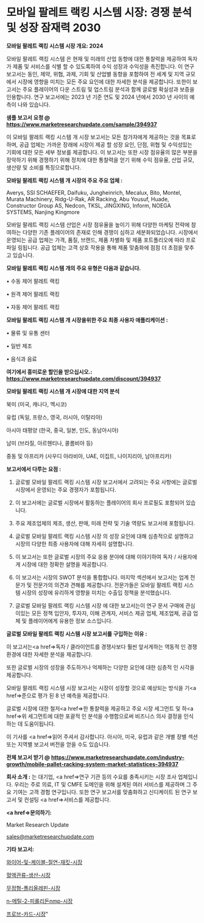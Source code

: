 # 모바일 팔레트 랙킹 시스템 시장: 경쟁 분석 및 성장 잠재력 2030

<strong>모바일 팔레트 랙킹 시스템 시장 개요: 2024</strong>

모바일 팔레트 랙킹 시스템 은 현재 및 미래의 산업 동향에 대한 통찰력을 제공하여 독자가 제품 및 서비스를 식별 할 수 있도록하여 수익 성장과 수익성을 촉진합니다. 이 연구 보고서는 동인, 제약, 위협, 과제, 기회 및 산업별 동향을 포함하여 전 세계 및 지역 규모에서 시장에 영향을 미치는 모든 주요 요인에 대한 자세한 분석을 제공합니다. 또한이 보고서는 주요 플레이어의 다운 스트림 및 업스트림 분석과 함께 글로벌 확실성과 보증을 인용합니다. 연구 보고서에는 2023 년 기준 연도 및 2024 년에서 2030 년 사이의 예측이 나와 있습니다.



<strong>샘플 보고서 요청 @ <a href=https://www.marketresearchupdate.com/sample/394937>https://www.marketresearchupdate.com/sample/394937</a></strong>

이 모바일 팔레트 랙킹 시스템 개 시장 보고서는 모든 참가자에게 제공하는 것을 목표로하며, 공급 업체는 가까운 장래에 시장이 제공 할 성장 요인, 단점, 위협 및 수익성있는 기회에 대한 모든 세부 정보를 제공합니다. 이 보고서는 또한 시장 점유율의 많은 부분을 장악하기 위해 경쟁하기 위해 정치에 대한 통찰력을 얻기 위해 수익 점유율, 산업 규모, 생산량 및 소비를 특징으로합니다.



<strong>모바일 팔레트 랙킹 시스템 개 시장의 주요 주요 업체 :</strong>

Averys, SSI SCHAEFER, Daifuku, Jungheinrich, Mecalux, Bito, Montel, Murata Machinery, Ridg-U-Rak, AR Racking, Abu Yousuf, Huade, Constructor Group AS, Nedcon, TKSL, JINGXING, Inform, NOEGA SYSTEMS, Nanjing Kingmore

모바일 팔레트 랙킹 시스템 산업은 시장 점유율을 높이기 위해 다양한 마케팅 전략에 참여하는 다양한 기존 플레이어의 존재로 인해 경쟁이 심하고 세분화되었습니다. 시장에서 운영되는 공급 업체는 가격, 품질, 브랜드, 제품 차별화 및 제품 포트폴리오에 따라 프로파일 링됩니다. 공급 업체는 고객 상호 작용을 통해 제품 맞춤화에 점점 더 초점을 맞추고 있습니다.



<strong>모바일 팔레트 랙킹 시스템 개의 주요 유형은 다음과 같습니다.</strong>

• 수동 제어 팔레트 랙킹

• 원격 제어 팔레트 랙킹

• 자동 제어 팔레트 랙킹



<strong>모바일 팔레트 랙킹 시스템 개 시장을위한 주요 최종 사용자 애플리케이션 :</strong>

• 물류 및 유통 센터

• 일반 제조

• 음식과 음료



<strong>여기에서 흥미로운 할인을 받으십시오.: <a href=https://www.marketresearchupdate.com/discount/394937>https://www.marketresearchupdate.com/discount/394937</a></strong>



<strong>모바일 팔레트 랙킹 시스템 개 시장에 대한 지역 분석</strong>

북미 (미국, 캐나다, 멕시코)

유럽 (독일, 프랑스, 영국, 러시아, 이탈리아)

아시아 태평양 (한국, 중국, 일본, 인도, 동남아시아)

남미 (브라질, 아르헨티나, 콜롬비아 등)

중동 및 아프리카 (사우디 아라비아, UAE, 이집트, 나이지리아, 남아프리카)



<strong>보고서에서 다루는 요점 :</strong>

1. 글로벌 모바일 팔레트 랙킹 시스템 시장 보고서에서 고려되는 주요 사항에는 글로벌 시장에서 운영되는 주요 경쟁자가 포함됩니다.

2. 이 보고서에는 글로벌 시장에서 활동하는 플레이어의 회사 프로필도 포함되어 있습니다.

3. 주요 제조업체의 제조, 생산, 판매, 미래 전략 및 기술 역량도 보고서에 포함됩니다.

4. 글로벌 모바일 팔레트 랙킹 시스템 시장 의 성장 요인에 대해 심층적으로 설명하고 시장의 다양한 최종 사용자에 대해 자세히 설명합니다.

5. 이 보고서는 또한 글로벌 시장의 주요 응용 분야에 대해 이야기하여 독자 / 사용자에게 시장에 대한 정확한 설명을 제공합니다.

6. 이 보고서는 시장의 SWOT 분석을 통합합니다. 마지막 섹션에서 보고서는 업계 전문가 및 전문가의 의견과 견해를 제공합니다. 전문가들은 모바일 팔레트 랙킹 시스템 시장의 성장에 유리하게 영향을 미치는 수출입 정책을 분석했습니다.

7. 글로벌 모바일 팔레트 랙킹 시스템 시장 에 대한 보고서는이 연구 문서 구매에 관심이있는 모든 정책 입안자, 투자자, 이해 관계자, 서비스 제공 업체, 제조업체, 공급 업체 및 플레이어에게 유용한 정보 소스입니다.



<strong>글로벌 모바일 팔레트 랙킹 시스템 시장 보고서를 구입하는 이유 :</strong>

이 보고서는<a href=>독자 / 클</a>라이언트를 경쟁사보다 훨씬 앞서게하는 역동적 인 경쟁 환경에 대한 자세한 분석을 제공합니다.

또한 글로벌 시장의 성장을 주도하거나 억제하는 다양한 요인에 대한 심층적 인 시각을 제공합니다.

모바일 팔레트 랙킹 시스템 시장 보고서는 시장이 성장할 것으로 예상되는 방식을 기<a href=>준으로</a> 평가 된 8 년 예측을 제공합니다.

글로벌 시장에 대한 철저<a href=>한 통찰력</a>을 제공하고 주요 시장 세그먼트 및 하<a href=>위 세그</a>먼트에 대한 포괄적 인 분석을 수행함으로써 비즈니스 의사 결정을 인식하는 데 도움이됩니다.

이 기사를 <a href=>읽어 주</a>셔서 감사합니다. 아시아, 미국, 유럽과 같은 개별 장별 섹션 또는 지역별 보고서 버전을 얻을 수도 있습니다.



<strong>전체 보고서 받기 @ <a href=https://www.marketresearchupdate.com/industry-growth/mobile-pallet-racking-system-market-statistices-394937>https://www.marketresearchupdate.com/industry-growth/mobile-pallet-racking-system-market-statistices-394937</a></strong>



<strong>회사 소개 :</strong>
는 대기업, <a href=>연구 기</a>관 등의 수요를 충족시키는 시장 조사 업체입니다. 우리는 주로 의료, IT 및 CMFE 도메인을 위해 설계된 여러 서비스를 제공하며 그 주요 기여는 고객 경험 연구입니다. 또한 연구 보고서를 맞춤화하고 신디케이트 된 연구 보고서 및 컨설팅 <a href=>서비</a>스를 제공합니다.



<strong><a href=>문의하기:</a></strong>

Market Research Update

sales@marketresearchupdate.com



<strong>기타 보고서:</strong>

<a href=https://www.linkedin.com/pulse/와이어-및-케이블-절연-재킷-시장-진입-전략-위험-평가2029년-isdailynews/>와이어-및-케이블-절연-재킷-시장</a>

<a href=https://www.linkedin.com/pulse/혈액관류-생산-시장-경쟁-분석-및-성장-잠재력-2029-survey-savvy-insights-360-analysis-unqtf/>혈액관류-생산-시장</a>

<a href=https://www.linkedin.com/pulse/무정형-폴리올레핀-시장-세분화-연구-및-목표-고객2029년-isdailynews-u9huf/>무정형-폴리올레핀-시장</a>

<a href=https://www.linkedin.com/pulse/n-메틸-2-피롤리돈nmp-시장-동향-및-성장-전망-consumer-connection-compendium-ana-wnbaf/>n-메틸-2-피롤리돈nmp-시장</a>

<a href=https://www.linkedin.com/pulse/프로브-카드-시장-진입-전략-및-위험-평가2029년-analytics-avenue-adventures-24-ana-ifxef/>프로브-카드-시장</a>"
